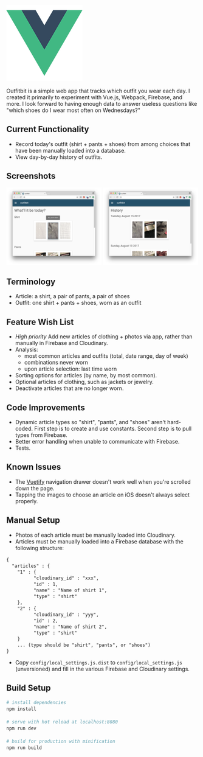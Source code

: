 <img src="https://github.com/erikvorkink/outfitbit/raw/master/src/assets/logo.png" width="200">

Outfitbit is a simple web app that tracks which outfit you wear each day. I created it primarily to experiment with Vue.js, Webpack, Firebase, and more. I look forward to having enough data to answer useless questions like "which shoes do I wear most often on Wednesdays?"


## Current Functionality
- Record today's outfit (shirt + pants + shoes) from among choices that have been manually loaded into a database.
- View day-by-day history of outfits.


## Screenshots
<img src="https://raw.githubusercontent.com/erikvorkink/outfitbit/master/screenshots/record.png" width="250">
<img src="https://raw.githubusercontent.com/erikvorkink/outfitbit/master/screenshots/history.png" width="250">


## Terminology
- Article: a shirt, a pair of pants, a pair of shoes
- Outfit: one shirt + pants + shoes, worn as an outfit


## Feature Wish List
- *High priority* Add new articles of clothing + photos via app, rather than manually in Firebase and Cloudinary.
- Analysis:
	- most common articles and outfits (total, date range, day of week)
	- combinations never worn
	- upon article selection: last time worn
- Sorting options for articles (by name, by most common).
- Optional articles of clothing, such as jackets or jewelry.
- Deactivate articles that are no longer worn.


## Code Improvements
- Dynamic article types so "shirt", "pants", and "shoes" aren't hard-coded. First step is to create and use constants. Second step is to pull types from Firebase.
- Better error handling when unable to communicate with Firebase.
- Tests.


## Known Issues
- The [Vuetify](https://vuetifyjs.com/) navigation drawer doesn't work well when you're scrolled down the page.
- Tapping the images to choose an article on iOS doesn't always select properly.


## Manual Setup
- Photos of each article must be manually loaded into Cloudinary.
- Articles must be manually loaded into a Firebase database with the following structure:

```
{
  "articles" : {
    "1" : {
          "cloudinary_id" : "xxx",
          "id" : 1,
          "name" : "Name of shirt 1",
          "type" : "shirt"
    },
    "2" : {
          "cloudinary_id" : "yyy",
          "id" : 2,
          "name" : "Name of shirt 2",
          "type" : "shirt"
    }
    ... (type should be "shirt", "pants", or "shoes")
}
```
- Copy `config/local_settings.js.dist` to `config/local_settings.js` (unversioned) and fill in the various Firebase and Cloudinary settings.


## Build Setup

``` bash
# install dependencies
npm install

# serve with hot reload at localhost:8080
npm run dev

# build for production with minification
npm run build
```
